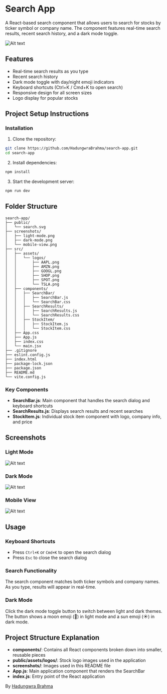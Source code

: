 # Search App

A React-based search component that allows users to search for stocks by ticker symbol or company name. The component features real-time search results, recent search history, and a dark mode toggle.

<img src="/screenshots/light-mode.png" alt="Alt text">

## Features

- Real-time search results as you type
- Recent search history
- Dark mode toggle with day/night emoji indicators
- Keyboard shortcuts (Ctrl+K / Cmd+K to open search)
- Responsive design for all screen sizes
- Logo display for popular stocks

## Project Setup Instructions

### Installation

1. Clone the repository:

```bash
git clone https://github.com/HadungwraBrahma/search-app.git
cd search-app
```

2. Install dependencies:

```bash
npm install
```

3. Start the development server:

```bash
npm run dev
```

## Folder Structure

```
search-app/
├── public/
│   └── search.svg
├── screenshots/
│   ├── light-mode.png
│   ├── dark-mode.png
│   └── mobile-view.png
├── src/
│   ├── assets/
│   │   └── logos/
│   │       ├── AAPL.png
│   │       ├── AMZN.png
│   │       ├── GOOGL.png
│   │       ├── SHOP.png
│   │       ├── SPOT.png
│   │       └── TSLA.png
│   ├── components/
│   │   ├── SearchBar/
│   │   │   ├── SearchBar.js
│   │   │   └── SearchBar.css
│   │   ├── SearchResults/
│   │   │   ├── SearchResults.js
│   │   │   └── SearchResults.css
│   │   ├── StockItem/
│   │   │   ├── StockItem.js
│   │   │   └── StockItem.css
│   ├── App.css
│   ├── App.js
│   ├── index.css
│   └── main.jsx
├── .gitignore
├── eslint.config.js
├── index.html
├── package-lock.json
├── package.json
├── README.md
└── vite.config.js
```

### Key Components

- **SearchBar.js**: Main component that handles the search dialog and keyboard shortcuts
- **SearchResults.js**: Displays search results and recent searches
- **StockItem.js**: Individual stock item component with logo, company info, and price

## Screenshots

### Light Mode

<img src="/screenshots/light-mode.png" alt="Alt text">

### Dark Mode

<img src="/screenshots/dark-mode.png" alt="Alt text">

### Mobile View

<img src="/screenshots/mobile-view.png" alt="Alt text">

## Usage

### Keyboard Shortcuts

- Press `Ctrl+K` or `Cmd+K` to open the search dialog
- Press `Esc` to close the search dialog

### Search Functionality

The search component matches both ticker symbols and company names. As you type, results will appear in real-time.

### Dark Mode

Click the dark mode toggle button to switch between light and dark themes. The button shows a moon emoji (🌙) in light mode and a sun emoji (☀️) in dark mode.

## Project Structure Explanation

- **components/**: Contains all React components broken down into smaller, reusable pieces
- **public/assets/logos/**: Stock logo images used in the application
- **screenshots/**: Images used in this README file
- **App.js**: Main application component that renders the SearchBar
- **index.js**: Entry point of the React application


By [Hadungwra Brahma](https://github.com/HadungwraBrahma)
